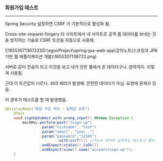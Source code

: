 <h3>회원가입 테스트</h3>

<hr>

Spring Security 설정하면 CSRF 가 기본적으로 활성화 됨.

Cross-site-request-forgery 타 사이트에서 내 사이트로 공격 폼 데이터를 보내는 것을 방지하는 기술로 CSRF 토큰을 자동으로 사용해.

![1655307136722](D:\egovProject\spring-jpa-web-app\강의노트(스프링과 JPA 기반 웹 애플리케이션 개발)\1655307136722.png)

서버로 같이 전송이 되고 이것을 보고 내가 만든 폼에서 온 데이터구나. 받아야지. 이렇게 사용됨.

근데 이 토큰값이 다르다. 403 에러가 발생해. 안전한 데이터가 아님. 요청에 문제가 있음.

이 경우가 테스트를 할 때 발생했음.

```java
@DisplayName("회원 가입 처리 - 입력값 오류")
    @Test
    void signUpSubmit_with_wrong_input() throws Exception {
        mockMvc.perform(post("/sign-up")
                .param("nickname", "test")
                .param("email", "your..")
                .param("password","12345")
                        .with(csrf())) //form 데이터 넘겨주는 테스트시 필수.
                .andExpect(status().isOk())
                .andExpect(view().name("account/sign-up"));
    }
```

